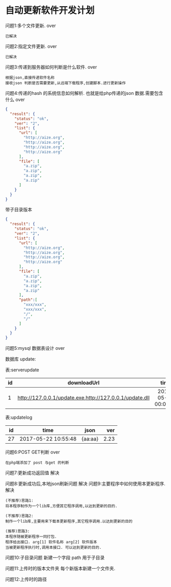 自动更新软件开发计划
===

问题1:多个文件更新.                                                             over
```
已解决
```
问题2:指定文件更新.                                                             over
```
已解决
```
问题3:传递到服务器如何判断是什么软件.                                            over
```
根据json,直接传递软件名称
接收json 判断是否需要更新,从远端下载程序,创建脚本.进行更新操作
```
问题4:传递的hash 的系统信息如何解析. 也就是给php传递的json 数据.需要包含什么        over
``` json
{
  "result": {
    "status": "ok",
    "ver": "2",
    "list": {
      "url": [
        "http://aize.org",
        "http://aize.org",
        "http://aize.org",
        "http://aize.org"
      ],
      "file": [
        "a.zip",
        "a.zip",
        "a.zip",
        "a.zip"
      ]
    }
  }
}
```
带子目录版本
``` json
{
  "result": {
    "status": "ok",
    "ver": "2",
    "list": {
      "url": [
        "http://aize.org",
        "http://aize.org",
        "http://aize.org",
        "http://aize.org"
      ],
      "file": [
        "a.zip",
        "a.zip",
        "a.zip",
        "a.zip"
      ],
      "path":[
        "xxx/xxx",
        "xxx/xxx",
        "/",
        "/"
      ]
    }
  }
}
```
问题5:mysql 数据表设计                                                          over

数据库 update:

表:serverupdate

|id |downloadUrl                                               |time                  |version     |exename    |
|-- |:--------------------------------------------------------:|:--------------------:|:----------:|----------:|
|1  |  http://127.0.0.1/update.exe,http://127.0.0.1/update.dll |2017-05-22 00:00:00	  |30	         | update.exe|


表:updatelog

|id |time               |json    |ver |
|-- |:-----------------:|:------:|---:|
|27	|2017-05-22 10:55:48|	{aa:aa}|2.23|

问题6:POST GET判断                                                              over
```
在php端添加了 post 与get 的判断
```
问题7:更新成功返回值
解决

问题8:更新成功后,本地json刷新问题
解决
问题9:主要程序中如何使用本更新程序.
解决
```
(不推荐)思路1:
将本程序制作为一个lib库,方便其它程序调用,以达到更新的目的.

(不推荐)思路2:
制作一个lib库,主要用来下载本更新程序,其它程序调用.以达到更新的目的

(推荐)思路3:
本程序随被更新程序一同打包.
程序给出接口. arg[1] 软件名称 arg[2] 软件版本 
当被更新程序执行时,调用本接口. 可以达到更新的目的.
```


问题10:子目录问题
新建一个字段 path 用于子目录

问题11:上传时的版本文件夹
每个新版本新建一个文件夹.

问题12:上传时的路径
